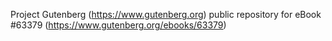 Project Gutenberg (https://www.gutenberg.org) public repository for eBook #63379 (https://www.gutenberg.org/ebooks/63379)
